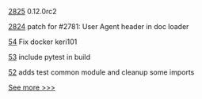 
[2825](https://github.com/hyperledger/aries-cloudagent-python/pull/2825) 0.12.0rc2

[2824](https://github.com/hyperledger/aries-cloudagent-python/pull/2824) patch for #2781: User Agent header in doc loader

[54](https://github.com/hyperledger-labs/did-webs-resolver/pull/54) Fix docker keri101

[53](https://github.com/hyperledger-labs/did-webs-resolver/pull/53) include pytest in build

[52](https://github.com/hyperledger-labs/did-webs-resolver/pull/52) adds test common module and cleanup some imports


[See more >>>](https://start-here.hyperledger.org/pull-requests)
